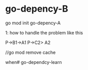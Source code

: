 # go-depency-B


go mod init go-depency-A

1:
how to handle the problem like this

P->B1->A1
P->C2> A2





//go mod remove cache

when# go-dependcy-learn

